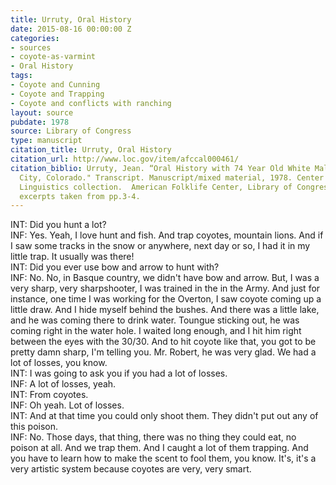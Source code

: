 ```yaml
---
title: Urruty, Oral History
date: 2015-08-16 00:00:00 Z
categories:
- sources
- coyote-as-varmint
- Oral History
tags:
- Coyote and Cunning
- Coyote and Trapping
- Coyote and conflicts with ranching
layout: source
pubdate: 1978
source: Library of Congress
type: manuscript
citation_title: Urruty, Oral History
citation_url: http://www.loc.gov/item/afccal000461/
citation_biblio: Urruty, Jean. “Oral History with 74 Year Old White Male, Mesa County
  City, Colorado." Transcript. Manuscript/mixed material, 1978. Center for Applied
  Linguistics collection.  American Folklife Center, Library of Congress. pp.1-11,
  excerpts taken from pp.3-4.
---
```


INT:  Did you hunt a lot? <br>
INF: Yes. Yeah, I love hunt and fish. And trap coyotes, mountain lions. And if I saw some tracks in the snow or anywhere, next day or so, I had it in my little trap. It usually was there! <br>
INT: Did you ever use bow and arrow to hunt with? <br>
INF: No. No, in Basque country, we didn't have bow and arrow. But, I was a very sharp, very sharpshooter, I was trained in the in the Army. And just for instance, one time I was working for the Overton, I saw coyote coming up a little draw. And I hide myself behind the bushes. And there was a little lake, and he was coming there to drink water. Toungue sticking out, he was coming right in the water hole. I waited long enough, and I hit him right between the eyes with the 30/30. And to hit coyote like that, you got to be pretty damn sharp, I'm telling you. Mr. Robert, he was very glad. We had a lot of losses, you know. <br>
INT: I was going to ask you if you had a lot of losses. <br>
INF: A lot of losses, yeah. <br>
INT: From coyotes. <br>
INF: Oh yeah. Lot of losses.  <br>
INT: And at that time you could only shoot them. They didn't put out any of this poison. <br>
INF: No. Those days, that thing, there was no thing they could eat, no poison at all. And we trap them. And I caught a lot of them trapping. And you have to learn how to make the scent to fool them, you know. It's, it's a very artistic system because coyotes are very, very smart.  <br>

